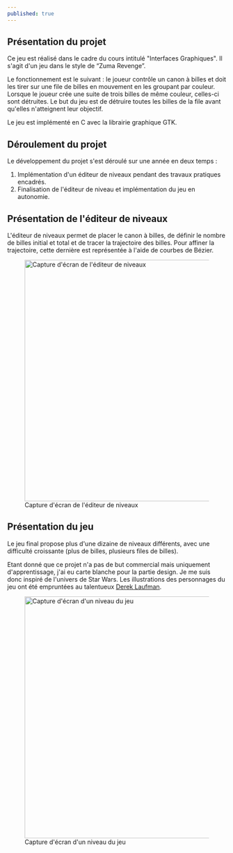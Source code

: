 ```yaml
---
published: true
---
```


## Présentation du projet
Ce jeu est réalisé dans le cadre du cours intitulé "Interfaces Graphiques". Il s'agit d'un jeu dans le style de “Zuma Revenge”. 

Le fonctionnement est le suivant&nbsp;: le joueur contrôle un canon à billes et doit les tirer sur une file de billes en mouvement en les groupant par couleur. Lorsque le joueur crée une suite de trois billes de même couleur, celles-ci sont détruites. Le but du jeu est de détruire toutes les billes de la file avant qu'elles n'atteignent leur objectif.

Le jeu est implémenté en C avec la librairie graphique GTK.

## Déroulement du projet
Le développement du projet s'est déroulé sur une année en deux temps&nbsp;:
1. Implémentation d'un éditeur de niveaux pendant des travaux pratiques encadrés.
2. Finalisation de l'éditeur de niveau et implémentation du jeu en autonomie.

## Présentation de l'éditeur de niveaux
L'éditeur de niveaux permet de placer le canon à billes, de définir le nombre de billes initial et total et de tracer la trajectoire des billes. Pour affiner la trajectoire, cette dernière est représentée à l'aide de courbes de Bézier.

<div class="is-flex is-justify-content-center">
<figure>
  <img src="/content/projects/marble-wars_2.png" 
        alt="Capture d'écran de l'éditeur de niveaux" width="1063" height="555">
  <figcaption>Capture d'écran de l'éditeur de niveaux</figcaption>
</figure>
</div>

## Présentation du jeu
Le jeu final propose plus d'une dizaine de niveaux différents, avec une difficulté croissante (plus de billes, plusieurs files de billes).

Etant donné que ce projet n'a pas de but commercial mais uniquement d'apprentissage, j'ai eu carte blanche pour la partie design. Je me suis donc inspiré de l'univers de Star Wars. Les illustrations des personnages du jeu ont été empruntées au talentueux [Derek Laufman](https://www.dereklaufman.com/).

<div class="is-flex is-justify-content-center">
<figure>
  <img src="/content/projects/marble-wars_1.png" 
        alt="Capture d'écran d'un niveau du jeu" width="799" height="556">
  <figcaption>Capture d'écran d'un niveau du jeu</figcaption>
</figure>
</div>
